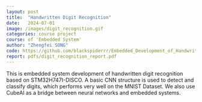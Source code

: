 ```yaml
---
layout: post
title:  "Handwritten Digit Recognition"
date:   2024-07-01
image: /images/digit_recognition.gif
categories: course project
course: of 'Embedded System'
author: "Zhengfei SONG"
code: https://github.com/blackspiderrr/Embedded_Development_of_Handwritten_Digit_Recognition
report: pdfs/digit_recognition_report.pdf
---
```

This is embedded system development of handwritten digit recognition based on STM32H747I-DISCO. A basic CNN structure is used to detect and classify digits, which performs very well on the MNIST Dataset. We also use CubeAI as a bridge between neural networks and embedded systems.

